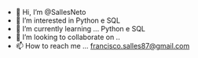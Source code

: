 - 👋 Hi, I’m @SallesNeto
- 👀 I’m interested in Python e SQL
- 🌱 I’m currently learning ... Python e SQL
- 💞️ I’m looking to collaborate on ..
- 📫 How to reach me ... francisco.salles87@gmail.com

<!---
SallesNeto/SallesNeto is a ✨ special ✨ repository because its `README.md` (this file) appears on your GitHub profile.
You can click the Preview link to take a look at your changes.
--->
